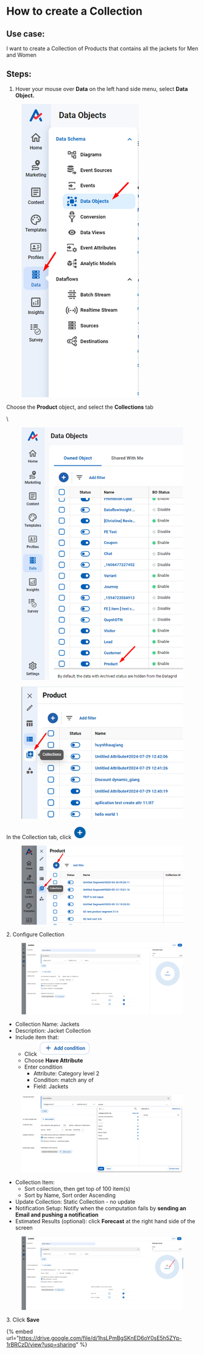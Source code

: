 # How to create a Collection

## Use case:

I want to create a Collection of Products that contains all the jackets for Men and Women&#x20;

## Steps:

1. Hover your mouse over **Data** on the left hand side menu, select **Data Object.**

<figure><img src="../../../.gitbook/assets/image (81).png" alt=""><figcaption></figcaption></figure>

Choose the **Product** object, and select the **Collections** tab

\


<figure><img src="../../../.gitbook/assets/image (83).png" alt=""><figcaption></figcaption></figure>

<figure><img src="../../../.gitbook/assets/image (84).png" alt=""><figcaption></figcaption></figure>

In the Collection tab, click ![](<../../../.gitbook/assets/image (1487).png>)

<figure><img src="../../../.gitbook/assets/image (85).png" alt=""><figcaption></figcaption></figure>

2\. Configure Collection

<figure><img src="../../../.gitbook/assets/image (87).png" alt=""><figcaption></figcaption></figure>

* Collection Name: Jackets
* Description: Jacket Collection
* Include item that:&#x20;
  * Click ![](<../../../.gitbook/assets/image (86).png>)
  * Choose **Have Attribute**
  * Enter condition
    * Attribute: Category level 2
    * Condition: match any of
    * Field: Jackets

<figure><img src="../../../.gitbook/assets/image (88).png" alt=""><figcaption></figcaption></figure>

* Collection Item:&#x20;
  * Sort collection, then get top of 100 item(s)
  * Sort by Name, Sort order Ascending
* Update Collection: Static Collection - no update
* Notification Setup: Notify when the computation fails by **sending an Email and pushing a notification**
* Estimated Results (optional): click **Forecast** at the right hand side of the screen

<figure><img src="../../../.gitbook/assets/image (80).png" alt=""><figcaption></figcaption></figure>

3\. Click **Save**

{% embed url="https://drive.google.com/file/d/1hsLPmBgSKnED6oY0sE5h5ZYp-1rBRCzD/view?usp=sharing" %}

